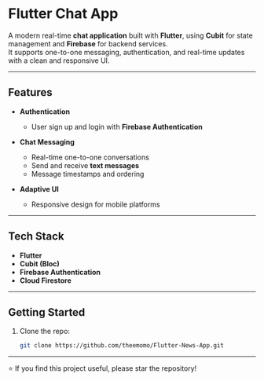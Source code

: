 # Flutter Chat App

A modern real-time **chat application** built with **Flutter**, using **Cubit** for state management and **Firebase** for backend services.  
It supports one-to-one messaging, authentication, and real-time updates with a clean and responsive UI.

---

## Features

- **Authentication**
  - User sign up and login with **Firebase Authentication**

- **Chat Messaging**
  - Real-time one-to-one conversations
  - Send and receive **text messages**
  - Message timestamps and ordering

- **Adaptive UI**
  - Responsive design for mobile platforms

---

## Tech Stack

- **Flutter**
- **Cubit (Bloc)**
- **Firebase Authentication**
- **Cloud Firestore**

---

## Getting Started

1. Clone the repo:
   ```bash
   git clone https://github.com/theemomo/Flutter-News-App.git

---
⭐ If you find this project useful, please star the repository!

